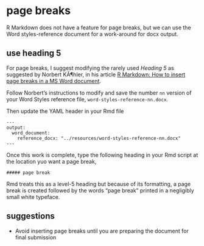 
# page breaks

R Markdown does not have a feature for page breaks, but we can use the
Word styles-reference document for a work-around for docx output.

## use heading 5

For page breaks, I suggest modifying the rarely used *Heading 5* as
suggested by Norbert KÃ¶hler, in his article [R Markdown: How to insert
page breaks in a MS Word
document](http://datascienceplus.com/r-markdown-how-to-insert-page-breaks-in-a-ms-word-document/).

Follow Norbert’s instructions to modify and save the number `nn` version
of your Word Styles reference file, `word-styles-reference-nn.docx`.

Then update the YAML header in your Rmd file

    ---
    output:
      word_document:
        reference_docx: "../resources/word-styles-reference-nn.docx"
    ---

Once this work is complete, type the following heading in your Rmd
script at the location yuo want a page break,

    ##### page break

Rmd treats this as a level-5 heading but because of its formatting, a
page break is created followed by the words “page break” printed in a
negligibly small white typeface.

## suggestions

  - Avoid inserting page breaks until you are preparing the document for
    final submission
